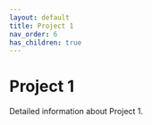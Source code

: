 ```yaml
---
layout: default
title: Project 1
nav_order: 6
has_children: true
---
```

# Project 1

Detailed information about Project 1.
